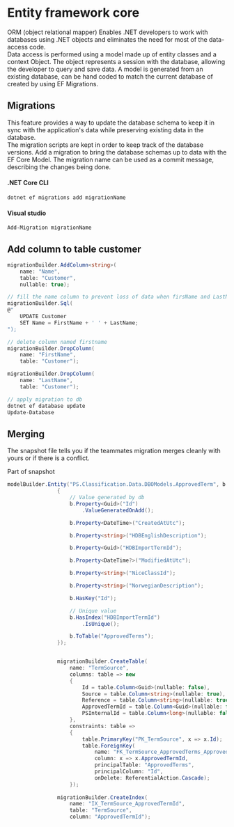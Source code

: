 
# Entity framework core
ORM (object relational mapper)
Enables .NET developers to work with databases using .NET objects and eliminates the need for most of the data-access code.\
Data access is performed using a model made up of entity classes and a context Object.
The object represents a session with the database, allowing the developer to query and save data.
A model is generated from an existing database, can be hand coded to match the current database of created by using EF Migrations.

## Migrations
This feature provides a way to update the database schema to keep it in sync with the application's data while preserving existing
data in the database.\
The migration scripts are kept in order to keep track of the database versions.
Add a migration to bring the database schemas up to data with the EF Core Model. The migration name can be used as a commit message,
describing the changes being done.

#### .NET Core CLI
`dotnet ef migrations add migrationName`
#### Visual studio
`Add-Migration migrationName`

## Add column to table customer
```C#
migrationBuilder.AddColumn<string>(
    name: "Name",
    table: "Customer",
    nullable: true);

// fill the name column to prevent loss of data when firsName and LastName is deleted
migrationBuilder.Sql(
@"
    UPDATE Customer
    SET Name = FirstName + ' ' + LastName;
");

// delete column named firstname
migrationBuilder.DropColumn(
    name: "FirstName",
    table: "Customer");

migrationBuilder.DropColumn(
    name: "LastName",
    table: "Customer");

// apply migration to db
dotnet ef database update
Update-Database
```


## Merging
The snapshot file tells you if the teammates migration merges cleanly with yours or if there is a conflict.

Part of snapshot
```C#
modelBuilder.Entity("PS.Classification.Data.DBOModels.ApprovedTerm", b =>
                {
                    // Value generated by db
                    b.Property<Guid>("Id")
                        .ValueGeneratedOnAdd();

                    b.Property<DateTime>("CreatedAtUtc");

                    b.Property<string>("HDBEnglishDescription");

                    b.Property<Guid>("HDBImportTermId");

                    b.Property<DateTime?>("ModifiedAtUtc");

                    b.Property<string>("NiceClassId");

                    b.Property<string>("NorwegianDescription");

                    b.HasKey("Id");

                    // Unique value
                    b.HasIndex("HDBImportTermId")
                        .IsUnique();

                    b.ToTable("ApprovedTerms");
                });


                migrationBuilder.CreateTable(
                    name: "TermSource",
                    columns: table => new
                    {
                        Id = table.Column<Guid>(nullable: false),
                        Source = table.Column<string>(nullable: true),
                        Reference = table.Column<string>(nullable: true),
                        ApprovedTermId = table.Column<Guid>(nullable: false),
                        PSInternalId = table.Column<long>(nullable: false)
                    },
                    constraints: table =>
                    {
                        table.PrimaryKey("PK_TermSource", x => x.Id);
                        table.ForeignKey(
                            name: "FK_TermSource_ApprovedTerms_ApprovedTermId",
                            column: x => x.ApprovedTermId,
                            principalTable: "ApprovedTerms",
                            principalColumn: "Id",
                            onDelete: ReferentialAction.Cascade);
                    });
    
                migrationBuilder.CreateIndex(
                    name: "IX_TermSource_ApprovedTermId",
                    table: "TermSource",
                    column: "ApprovedTermId");
```